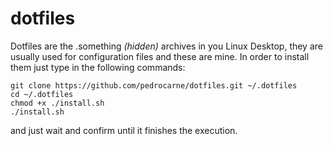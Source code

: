 # dotfiles
Dotfiles are the .something _(hidden)_ archives in you Linux Desktop, they are usually used for configuration files and these are mine.
In order to install them just type in the following commands:
```
git clone https://github.com/pedrocarne/dotfiles.git ~/.dotfiles
cd ~/.dotfiles
chmod +x ./install.sh
./install.sh
```
and just wait and confirm until it finishes the execution.
